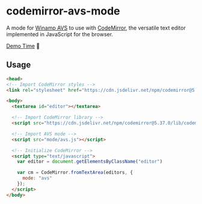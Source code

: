 # codemirror-avs-mode

A mode for [Winamp AVS](https://www.wikiwand.com/en/Advanced_Visualization_Studio) to use with [CodeMirror](https://codemirror.net/), the versatile text editor implemented in JavaScript for the browser.

[Demo Time](https://visbot.github.io/codemirror-avs-mode//) 🙌

## Usage

```html
<head>
<!-- Import CodeMirror styles -->
<link rel="stylesheet" href="https://cdn.jsdelivr.net/npm/codemirror@5.37.0/lib/codemirror.css">

<body>
  <textarea id="editor"></textarea>

  <!-- Import CodeMirror library -->
  <script src="https://cdn.jsdelivr.net/npm/codemirror@5.37.0/lib/codemirror.min.js"></script>

  <!-- Import AVS mode -->
  <script src="mode/avs.js"></script>

  <!-- Initialize CodeMirror -->
  <script type="text/javascript">
    var editor = document.getElementsByClassName("editor")

    var cm = CodeMirror.fromTextArea(editors, {
      mode: "avs"
    });
  </script>
</body>
```
